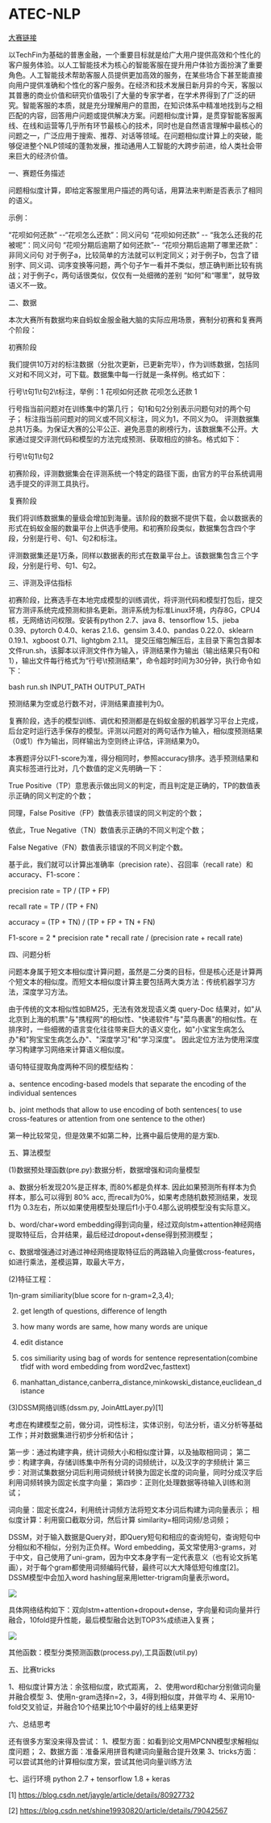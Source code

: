 # ATEC-NLP
[大赛链接](https://dc.cloud.alipay.com/index#/topic/intro?id=3)

以TechFin为基础的普惠金融，一个重要目标就是给广大用户提供高效和个性化的客户服务体验。以人工智能技术为核心的智能客服在提升用户体验方面扮演了重要角色。人工智能技术帮助客服人员提供更加高效的服务，在某些场合下甚至能直接向用户提供准确和个性化的客户服务。在经济和技术发展日新月异的今天，客服以其普惠的商业价值和研究价值吸引了大量的专家学者，在学术界得到了广泛的研究。智能客服的本质，就是充分理解用户的意图，在知识体系中精准地找到与之相匹配的内容，回答用户问题或提供解决方案。问题相似度计算，是贯穿智能客服离线、在线和运营等几乎所有环节最核心的技术，同时也是自然语言理解中最核心的问题之一，广泛应用于搜索、推荐、对话等领域。在问题相似度计算上的突破，能够促进整个NLP领域的蓬勃发展，推动通用人工智能的大跨步前进，给人类社会带来巨大的经济价值。

一、赛题任务描述

问题相似度计算，即给定客服里用户描述的两句话，用算法来判断是否表示了相同的语义。

示例：

“花呗如何还款” --“花呗怎么还款”：同义问句
“花呗如何还款” -- “我怎么还我的花被呢”：同义问句
“花呗分期后逾期了如何还款”-- “花呗分期后逾期了哪里还款”：非同义问句
对于例子a，比较简单的方法就可以判定同义；对于例子b，包含了错别字、同义词、词序变换等问题，两个句子乍一看并不类似，想正确判断比较有挑战；对于例子c，两句话很类似，仅仅有一处细微的差别 “如何”和“哪里”，就导致语义不一致。

二、数据

本次大赛所有数据均来自蚂蚁金服金融大脑的实际应用场景，赛制分初赛和复赛两个阶段：

初赛阶段

我们提供10万对的标注数据（分批次更新，已更新完毕），作为训练数据，包括同义对和不同义对，可下载。数据集中每一行就是一条样例。格式如下：

行号\t句1\t句2\t标注，举例：1    花呗如何还款        花呗怎么还款        1

行号指当前问题对在训练集中的第几行；
句1和句2分别表示问题句对的两个句子；
标注指当前问题对的同义或不同义标注，同义为1，不同义为0。
评测数据集总共1万条。为保证大赛的公平公正、避免恶意的刷榜行为，该数据集不公开。大家通过提交评测代码和模型的方法完成预测、获取相应的排名。格式如下：

行号\t句1\t句2

初赛阶段，评测数据集会在评测系统一个特定的路径下面，由官方的平台系统调用选手提交的评测工具执行。

复赛阶段

我们将训练数据集的量级会增加到海量。该阶段的数据不提供下载，会以数据表的形式在蚂蚁金服的数巢平台上供选手使用。和初赛阶段类似，数据集包含四个字段，分别是行号、句1、句2和标注。

评测数据集还是1万条，同样以数据表的形式在数巢平台上。该数据集包含三个字段，分别是行号、句1、句2。

三、评测及评估指标

初赛阶段，比赛选手在本地完成模型的训练调优，将评测代码和模型打包后，提交官方测评系统完成预测和排名更新。测评系统为标准Linux环境，内存8G，CPU4核，无网络访问权限。安装有python 2.7、java 8、tensorflow 1.5、jieba 0.39、pytorch 0.4.0、keras 2.1.6、gensim 3.4.0、pandas 0.22.0、sklearn 0.19.1、xgboost 0.71、lightgbm 2.1.1。 提交压缩包解压后，主目录下需包含脚本文件run.sh，该脚本以评测文件作为输入，评测结果作为输出（输出结果只有0和1），输出文件每行格式为“行号\t预测结果”，命令超时时间为30分钟，执行命令如下：

bash run.sh INPUT_PATH OUTPUT_PATH

预测结果为空或总行数不对，评测结果直接判为0。

复赛阶段，选手的模型训练、调优和预测都是在蚂蚁金服的机器学习平台上完成，后台定时运行选手保存的模型。评测以问题对的两句话作为输入，相似度预测结果（0或1）作为输出，同样输出为空则终止评估，评测结果为0。

本赛题评分以F1-score为准，得分相同时，参照accuracy排序。选手预测结果和真实标签进行比对，几个数值的定义先明确一下：

True Positive（TP）意思表示做出同义的判定，而且判定是正确的，TP的数值表示正确的同义判定的个数； 

同理，False Positive（FP）数值表示错误的同义判定的个数；

依此，True Negative（TN）数值表示正确的不同义判定个数；

False Negative（FN）数值表示错误的不同义判定个数。

基于此，我们就可以计算出准确率（precision rate）、召回率（recall rate）和accuracy、F1-score：

precision rate = TP / (TP + FP)

recall rate = TP / (TP + FN)

accuracy = (TP + TN) / (TP + FP + TN + FN)

F1-score = 2 * precision rate * recall rate / (precision rate + recall rate)

四、问题分析

问题本身属于短文本相似度计算问题，虽然是二分类的目标，但是核心还是计算两个短文本的相似度。而短文本相似度计算主要包括两大类方法：传统机器学习方法，深度学习方法。

由于传统的文本相似性如BM25，无法有效发现语义类 query-Doc 结果对，如"从北京到上海的机票"与"携程网"的相似性、"快递软件"与"菜鸟裹裹"的相似性。在排序时，一些细微的语言变化往往带来巨大的语义变化，如"小宝宝生病怎么办"和"狗宝宝生病怎么办"、"深度学习"和"学习深度"。
因此定位方法为使用深度学习构建学习网络来计算语义相似度。

语句特征提取角度两种不同的模型结构：

  a、sentence encoding-based models that separate the encoding of the individual sentences

  b、joint methods that allow to use encoding of both sentences( to use cross-features or attention from one sentence to the other)
  
第一种比较常见，但是效果不如第二种，比赛中最后使用的是方案b.

五、算法模型

(1)数据预处理函数(pre.py):数据分析，数据增强和词向量模型

  a、数据分析发现20%是正样本, 而80%都是负样本. 因此如果预测所有样本为负样本，那么可以得到 80% acc, 而recall为0%，如果考虑随机数预测结果，发现f1为   0.3左右，所以如果使用模型处理后f1小于0.4那么说明模型没有实际意义。
  
  b、word/char+word embedding得到词向量，经过双向lstm+attention神经网络提取特征后，合并结果，最后经过dropout+dense得到预测模型；
  
  c、数据增强通过对通过神经网络提取特征后的两路输入向量做cross-features，如进行乘法，差模运算，取最大平方，
  
(2)特征工程：

  1)n-gram similiarity(blue score for n-gram=2,3,4);

  2) get length of questions, difference of length

  3) how many words are same, how many words are unique

  4) edit distance

  5) cos similiarity using bag of words for sentence representation(combine tfidf with word embedding from word2vec,fasttext)

  6) manhattan_distance,canberra_distance,minkowski_distance,euclidean_distance
  
(3)DSSM网络训练(dssm.py, JoinAttLayer.py)[1]

考虑在构建模型之前，做分词，词性标注，实体识别，句法分析，语义分析等基础工作；并对数据集进行初步分析和估计；

第一步：通过构建字典，统计词频大小和相似度计算，以及抽取相同词；
第二步：构建字典，存储训练集中所有分词的词频统计，以及汉字的字频统计
第三步：对测试集数据分词后利用词频统计转换为固定长度的词向量，同时分成汉字后利用词频转换为固定长度字向量；
第四步：正则化处理数据等待输入训练和测试；

词向量：固定长度24，利用统计词频方法将短文本分词后构建为词向量表示；
相似度计算：利用窗口截取分词，然后计算 similarity=相同词频/总词频；

DSSM，对于输入数据是Query对，即Query短句和相应的查询短句，查询短句中分相似和不相似，分别为正负样。Word embedding，英文常使用3-grams，对于中文，自己使用了uni-gram，因为中文本身字有一定代表意义（也有论文拆笔画），对于每个gram都使用词频编码代替，最终可以大大降低短句维度[2]。DSSM模型中会加入word hashing层来用letter-trigram向量表示word。

![](https://github.com/jaygle17/ATEC-NLP/blob/master/dssm_theory.png)

具体网络结构如下：双向lstm+attention+dropout+dense，字向量和词向量并行融合，10fold提升性能，最后模型融合达到TOP3%成绩进入复赛；

![](https://github.com/jaygle17/ATEC-NLP/blob/master/dssm_network.jpg)

其他函数：模型分类预测函数(process.py),工具函数(util.py)

五、比赛tricks

1、相似度计算方法：余弦相似度，欧式距离，
2、使用word和char分别做词向量并融合模型
3、使用n-gram选择n=2，3，4得到相似度，并做平均
4、采用10-fold交叉验证，并融合10个结果比10个中最好的线上结果更好

六、总结思考

还有很多方案没来得及尝试：
1、模型方面：如看到论文用MPCNN模型求解相似度问题；
2、数据方面：准备采用拼音构建词向量融合提升效果
3、tricks方面：可以尝试其他的计算相似度方案，尝试其他词向量训练方法

七、运行环境
python 2.7 + tensorflow 1.8 + keras


[1] https://blog.csdn.net/jaygle/article/details/80927732

[2] https://blog.csdn.net/shine19930820/article/details/79042567


